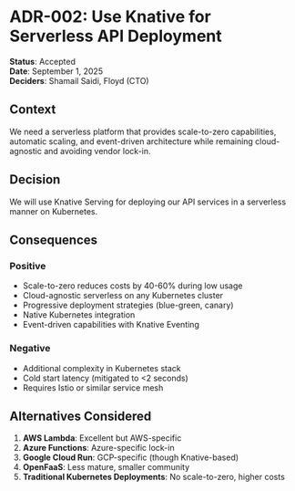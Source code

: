# ADR-002: Use Knative for Serverless API Deployment

**Status**: Accepted  
**Date**: September 1, 2025  
**Deciders**: Shamail Saidi, Floyd (CTO)  

## Context

We need a serverless platform that provides scale-to-zero capabilities, automatic scaling, and event-driven architecture while remaining cloud-agnostic and avoiding vendor lock-in.

## Decision

We will use Knative Serving for deploying our API services in a serverless manner on Kubernetes.

## Consequences

### Positive
- Scale-to-zero reduces costs by 40-60% during low usage
- Cloud-agnostic serverless on any Kubernetes cluster
- Progressive deployment strategies (blue-green, canary)
- Native Kubernetes integration
- Event-driven capabilities with Knative Eventing

### Negative
- Additional complexity in Kubernetes stack
- Cold start latency (mitigated to <2 seconds)
- Requires Istio or similar service mesh

## Alternatives Considered

1. **AWS Lambda**: Excellent but AWS-specific
2. **Azure Functions**: Azure-specific lock-in
3. **Google Cloud Run**: GCP-specific (though Knative-based)
4. **OpenFaaS**: Less mature, smaller community
5. **Traditional Kubernetes Deployments**: No scale-to-zero, higher costs